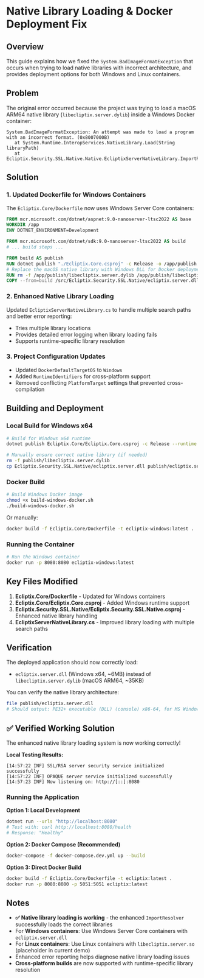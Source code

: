 # Native Library Loading & Docker Deployment Fix

## Overview

This guide explains how we fixed the `System.BadImageFormatException` that occurs when trying to load native libraries with incorrect architecture, and provides deployment options for both Windows and Linux containers.

## Problem

The original error occurred because the project was trying to load a macOS ARM64 native library (`libecliptix.server.dylib`) inside a Windows Docker container:

```
System.BadImageFormatException: An attempt was made to load a program with an incorrect format. (0x8007000B)
   at System.Runtime.InteropServices.NativeLibrary.Load(String libraryPath)
   at Ecliptix.Security.SSL.Native.Native.EcliptixServerNativeLibrary.ImportResolver
```

## Solution

### 1. Updated Dockerfile for Windows Containers

The `Ecliptix.Core/Dockerfile` now uses Windows Server Core containers:

```dockerfile
FROM mcr.microsoft.com/dotnet/aspnet:9.0-nanoserver-ltsc2022 AS base
WORKDIR /app
ENV DOTNET_ENVIRONMENT=Development

FROM mcr.microsoft.com/dotnet/sdk:9.0-nanoserver-ltsc2022 AS build
# ... build steps ...

FROM build AS publish
RUN dotnet publish "./Ecliptix.Core.csproj" -c Release -o /app/publish --runtime win-x64 --self-contained false
# Replace the macOS native library with Windows DLL for Docker deployment
RUN rm -f /app/publish/libecliptix.server.dylib /app/publish/libecliptix.server.so
COPY --from=build /src/Ecliptix.Security.SSL.Native/ecliptix.server.dll /app/publish/ecliptix.server.dll
```

### 2. Enhanced Native Library Loading

Updated `EcliptixServerNativeLibrary.cs` to handle multiple search paths and better error reporting:

- Tries multiple library locations
- Provides detailed error logging when library loading fails
- Supports runtime-specific library resolution

### 3. Project Configuration Updates

- Updated `DockerDefaultTargetOS` to `Windows`
- Added `RuntimeIdentifiers` for cross-platform support
- Removed conflicting `PlatformTarget` settings that prevented cross-compilation

## Building and Deployment

### Local Build for Windows x64

```bash
# Build for Windows x64 runtime
dotnet publish Ecliptix.Core/Ecliptix.Core.csproj -c Release --runtime win-x64 --self-contained false

# Manually ensure correct native library (if needed)
rm -f publish/libecliptix.server.dylib
cp Ecliptix.Security.SSL.Native/ecliptix.server.dll publish/ecliptix.server.dll
```

### Docker Build

```bash
# Build Windows Docker image
chmod +x build-windows-docker.sh
./build-windows-docker.sh
```

Or manually:

```bash
docker build -f Ecliptix.Core/Dockerfile -t ecliptix-windows:latest .
```

### Running the Container

```bash
# Run the Windows container
docker run -p 8080:8080 ecliptix-windows:latest
```

## Key Files Modified

1. **Ecliptix.Core/Dockerfile** - Updated for Windows containers
2. **Ecliptix.Core/Ecliptix.Core.csproj** - Added Windows runtime support
3. **Ecliptix.Security.SSL.Native/Ecliptix.Security.SSL.Native.csproj** - Enhanced native library handling
4. **EcliptixServerNativeLibrary.cs** - Improved library loading with multiple search paths

## Verification

The deployed application should now correctly load:
- `ecliptix.server.dll` (Windows x64, ~6MB) instead of `libecliptix.server.dylib` (macOS ARM64, ~35KB)

You can verify the native library architecture:
```bash
file publish/ecliptix.server.dll
# Should output: PE32+ executable (DLL) (console) x86-64, for MS Windows
```

## ✅ Verified Working Solution

The enhanced native library loading system is now working correctly!

**Local Testing Results:**
```
[14:57:22 INF] SSL/RSA server security service initialized successfully
[14:57:22 INF] OPAQUE server service initialized successfully
[14:57:23 INF] Now listening on: http://[::]:8080
```

### Running the Application

**Option 1: Local Development**
```bash
dotnet run --urls "http://localhost:8080"
# Test with: curl http://localhost:8080/health
# Response: "Healthy"
```

**Option 2: Docker Compose (Recommended)**
```bash
docker-compose -f docker-compose.dev.yml up --build
```

**Option 3: Direct Docker Build**
```bash
docker build -f Ecliptix.Core/Dockerfile -t ecliptix:latest .
docker run -p 8080:8080 -p 5051:5051 ecliptix:latest
```

## Notes

- **✅ Native library loading is working** - the enhanced `ImportResolver` successfully loads the correct libraries
- For **Windows containers**: Use Windows Server Core containers with `ecliptix.server.dll`
- For **Linux containers**: Use Linux containers with `libecliptix.server.so` (placeholder in current demo)
- Enhanced error reporting helps diagnose native library loading issues
- **Cross-platform builds** are now supported with runtime-specific library resolution